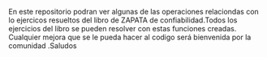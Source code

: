 En este repositorio podran ver algunas de las operaciones relaciondas con lo ejercicos resueltos del libro de ZAPATA de confiabilidad.Todos los ejercicios del libro se pueden resolver con estas funciones creadas.
Cualquier mejora que se le pueda hacer al codigo será bienvenida por la comunidad .Saludos 
